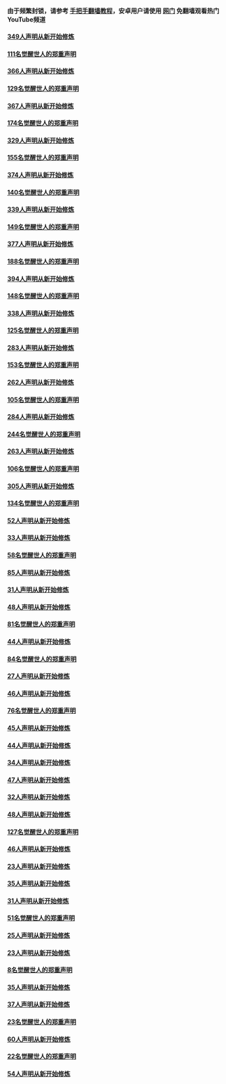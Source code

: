 #### 由于频繁封锁，请参考 [手把手翻墙教程](https://github.com/gfw-breaker/guides/wiki/)，安卓用户请使用 [网门](https://github.com/gfw-breaker/nogfw/blob/master/dl.md?t=06191600) 免翻墙观看热门YouTube频道 

#### [349人声明从新开始修炼](../pages/91/426969.md?t=06191600) 

#### [111名觉醒世人的郑重声明](../pages/91/426968.md?t=06191600) 

#### [366人声明从新开始修炼](../pages/91/426737.md?t=06191600) 

#### [129名觉醒世人的郑重声明](../pages/91/426736.md?t=06191600) 

#### [367人声明从新开始修炼](../pages/91/426421.md?t=06191600) 

#### [174名觉醒世人的郑重声明](../pages/91/426420.md?t=06191600) 

#### [329人声明从新开始修炼](../pages/91/426139.md?t=06191600) 

#### [155名觉醒世人的郑重声明](../pages/91/426138.md?t=06191600) 

#### [374人声明从新开始修炼](../pages/91/425811.md?t=06191600) 

#### [140名觉醒世人的郑重声明](../pages/91/425810.md?t=06191600) 

#### [339人声明从新开始修炼](../pages/91/425690.md?t=06191600) 

#### [149名觉醒世人的郑重声明](../pages/91/425689.md?t=06191600) 

#### [377人声明从新开始修炼](../pages/91/424867.md?t=06191600) 

#### [188名觉醒世人的郑重声明](../pages/91/424866.md?t=06191600) 

#### [394人声明从新开始修炼](../pages/91/423914.md?t=06191600) 

#### [148名觉醒世人的郑重声明](../pages/91/423913.md?t=06191600) 

#### [338人声明从新开始修炼](../pages/91/423540.md?t=06191600) 

#### [125名觉醒世人的郑重声明](../pages/91/423539.md?t=06191600) 

#### [283人声明从新开始修炼](../pages/91/423296.md?t=06191600) 

#### [153名觉醒世人的郑重声明](../pages/91/423295.md?t=06191600) 

#### [262人声明从新开始修炼](../pages/91/423004.md?t=06191600) 

#### [105名觉醒世人的郑重声明](../pages/91/423003.md?t=06191600) 

#### [284人声明从新开始修炼](../pages/91/422707.md?t=06191600) 

#### [244名觉醒世人的郑重声明](../pages/91/422706.md?t=06191600) 

#### [263人声明从新开始修炼](../pages/91/422553.md?t=06191600) 

#### [106名觉醒世人的郑重声明](../pages/91/422552.md?t=06191600) 

#### [305人声明从新开始修炼](../pages/91/422153.md?t=06191600) 

#### [134名觉醒世人的郑重声明](../pages/91/422152.md?t=06191600) 

#### [52人声明从新开始修炼](../pages/91/421846.md?t=06191600) 

#### [33人声明从新开始修炼](../pages/91/421804.md?t=06191600) 

#### [58名觉醒世人的郑重声明](../pages/91/421845.md?t=06191600) 

#### [85人声明从新开始修炼](../pages/91/421769.md?t=06191600) 

#### [31人声明从新开始修炼](../pages/91/421763.md?t=06191600) 

#### [48人声明从新开始修炼](../pages/91/421605.md?t=06191600) 

#### [81名觉醒世人的郑重声明](../pages/91/421656.md?t=06191600) 

#### [44人声明从新开始修炼](../pages/91/421544.md?t=06191600) 

#### [84名觉醒世人的郑重声明](../pages/91/421543.md?t=06191600) 

#### [27人声明从新开始修炼](../pages/91/421465.md?t=06191600) 

#### [46人声明从新开始修炼](../pages/91/421454.md?t=06191600) 

#### [76名觉醒世人的郑重声明](../pages/91/421453.md?t=06191600) 

#### [45人声明从新开始修炼](../pages/91/421452.md?t=06191600) 

#### [44人声明从新开始修炼](../pages/91/421422.md?t=06191600) 

#### [34人声明从新开始修炼](../pages/91/421322.md?t=06191600) 

#### [47人声明从新开始修炼](../pages/91/421264.md?t=06191600) 

#### [32人声明从新开始修炼](../pages/91/421225.md?t=06191600) 

#### [48人声明从新开始修炼](../pages/91/421202.md?t=06191600) 

#### [127名觉醒世人的郑重声明](../pages/91/421224.md?t=06191600) 

#### [46人声明从新开始修炼](../pages/91/421203.md?t=06191600) 

#### [23人声明从新开始修炼](../pages/91/421138.md?t=06191600) 

#### [35人声明从新开始修炼](../pages/91/421122.md?t=06191600) 

#### [31人声明从新开始修炼](../pages/91/421081.md?t=06191600) 

#### [51名觉醒世人的郑重声明](../pages/91/421080.md?t=06191600) 

#### [25人声明从新开始修炼](../pages/91/421020.md?t=06191600) 

#### [23人声明从新开始修炼](../pages/91/420884.md?t=06191600) 

#### [8名觉醒世人的郑重声明](../pages/91/420883.md?t=06191600) 

#### [35人声明从新开始修炼](../pages/91/420809.md?t=06191600) 

#### [37人声明从新开始修炼](../pages/91/420766.md?t=06191600) 

#### [23名觉醒世人的郑重声明](../pages/91/420765.md?t=06191600) 

#### [60人声明从新开始修炼](../pages/91/420727.md?t=06191600) 

#### [22名觉醒世人的郑重声明](../pages/91/420726.md?t=06191600) 

#### [54人声明从新开始修炼](../pages/91/420529.md?t=06191600) 

